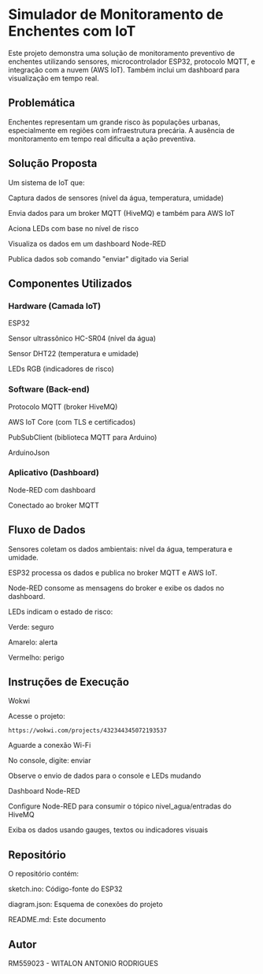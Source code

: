 # Simulador de Monitoramento de Enchentes com IoT

Este projeto demonstra uma solução de monitoramento preventivo de enchentes utilizando sensores, microcontrolador ESP32, protocolo MQTT, e integração com a nuvem (AWS IoT). Também inclui um dashboard para visualização em tempo real.

## Problemática

Enchentes representam um grande risco às populações urbanas, especialmente em regiões com infraestrutura precária. A ausência de monitoramento em tempo real dificulta a ação preventiva.

## Solução Proposta

Um sistema de IoT que:

Captura dados de sensores (nível da água, temperatura, umidade)

Envia dados para um broker MQTT (HiveMQ) e também para AWS IoT

Aciona LEDs com base no nível de risco

Visualiza os dados em um dashboard Node-RED

Publica dados sob comando "enviar" digitado via Serial

## Componentes Utilizados

### Hardware (Camada IoT)

ESP32

Sensor ultrassônico HC-SR04 (nível da água)

Sensor DHT22 (temperatura e umidade)

LEDs RGB (indicadores de risco)

### Software (Back-end)

Protocolo MQTT (broker HiveMQ)

AWS IoT Core (com TLS e certificados)

PubSubClient (biblioteca MQTT para Arduino)

ArduinoJson

### Aplicativo (Dashboard)

Node-RED com dashboard

Conectado ao broker MQTT

## Fluxo de Dados

Sensores coletam os dados ambientais: nível da água, temperatura e umidade.

ESP32 processa os dados e publica no broker MQTT e AWS IoT.

Node-RED consome as mensagens do broker e exibe os dados no dashboard.

LEDs indicam o estado de risco:

Verde: seguro

Amarelo: alerta

Vermelho: perigo

## Instruções de Execução

Wokwi

Acesse o projeto: 
```
https://wokwi.com/projects/432344345072193537
```

Aguarde a conexão Wi-Fi

No console, digite: enviar

Observe o envio de dados para o console e LEDs mudando

Dashboard Node-RED

Configure Node-RED para consumir o tópico nivel_agua/entradas do HiveMQ

Exiba os dados usando gauges, textos ou indicadores visuais

##  Repositório

O repositório contém:

sketch.ino: Código-fonte do ESP32

diagram.json: Esquema de conexões do projeto

README.md: Este documento


## Autor

RM559023 - WITALON ANTONIO RODRIGUES
